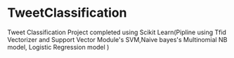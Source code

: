 # TweetClassification
Tweet Classification Project completed using Scikit Learn(Pipline using Tfid Vectorizer and Support Vector Module's SVM,Naive bayes's Multinomial NB model, Logistic Regression model )
